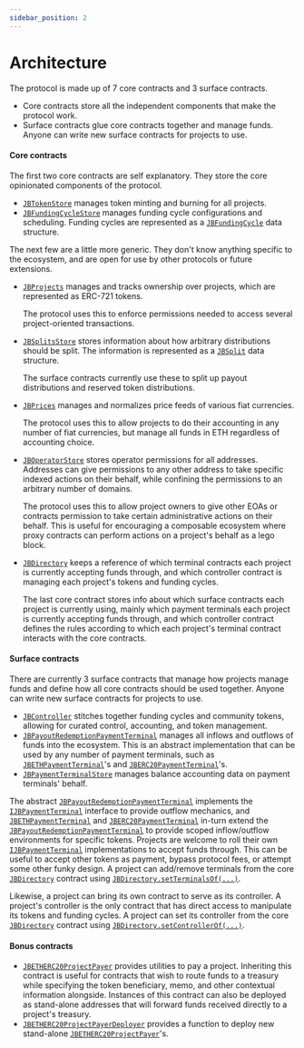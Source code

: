 ```yaml
---
sidebar_position: 2
---
```


# Architecture

The protocol is made up of 7 core contracts and 3 surface contracts.

* Core contracts store all the independent components that make the protocol work.
* Surface contracts glue core contracts together and manage funds. Anyone can write new surface contracts for projects to use.

#### Core contracts

The first two core contracts are self explanatory. They store the core opinionated components of the protocol.

* [`JBTokenStore`](/api/contracts/jbtokenstore/README.md) manages token minting and burning for all projects.
* [`JBFundingCycleStore`](/api/contracts/jbfundingcyclestore/README.md) manages funding cycle configurations and scheduling. Funding cycles are represented as a [`JBFundingCycle`](/api/data-structures/jbfundingcycle.md) data structure.

The next few are a little more generic. They don't know anything specific to the ecosystem, and are open for use by other protocols or future extensions.

*   [`JBProjects`](/api/contracts/jbprojects/README.md) manages and tracks ownership over projects, which are represented as ERC-721 tokens.

    The protocol uses this to enforce permissions needed to access several project-oriented transactions.
*   [`JBSplitsStore`](/api/contracts/jbsplitsstore/README.md) stores information about how arbitrary distributions should be split. The information is represented as a [`JBSplit`](/api/data-structures/jbsplit.md) data structure.

    The surface contracts currently use these to split up payout distributions and reserved token distributions.
*   [`JBPrices`](/api/contracts/jbprices/README.md) manages and normalizes price feeds of various fiat currencies.

    The protocol uses this to allow projects to do their accounting in any number of fiat currencies, but manage all funds in ETH regardless of accounting choice.
*   [`JBOperatorStore`](/api/contracts/jboperatorstore/README.md) stores operator permissions for all addresses. Addresses can give permissions to any other address to take specific indexed actions on their behalf, while confining the permissions to an arbitrary number of domains.

    The protocol uses this to allow project owners to give other EOAs or contracts permission to take certain administrative actions on their behalf. This is useful for encouraging a composable ecosystem where proxy contracts can perform actions on a project's behalf as a lego block.

* [`JBDirectory`](/api/contracts/jbdirectory/README.md) keeps a reference of which terminal contracts each project is currently accepting funds through, and which controller contract is managing each project's tokens and funding cycles.

    The last core contract stores info about which surface contracts each project is currently using, mainly which payment terminals each project is currently accepting funds through, and which controller contract defines the rules according to which each project's terminal contract interacts with the core contracts.

#### Surface contracts

There are currently 3 surface contracts that manage how projects manage funds and define how all core contracts should be used together. Anyone can write new surface contracts for projects to use.

* [`JBController`](/api/contracts/or-controllers/jbcontroller/README.md) stitches together funding cycles and community tokens, allowing for curated control, accounting, and token management.
* [`JBPayoutRedemptionPaymentTerminal`](/api/contracts/or-abstract/jbpayoutredemptionpaymentterminal/README.md) manages all inflows and outflows of funds into the ecosystem. This is an abstract implementation that can be used by any number of payment terminals, such as [`JBETHPaymentTerminal`](/api/contracts/or-payment-terminals/jbethpaymentterminal/README.md)'s and [`JBERC20PaymentTerminal`](/api/contracts/or-payment-terminals/jberc20paymentterminal/README.md)'s.
* [`JBPaymentTerminalStore`](/api/contracts/jbpaymentterminalstore/README.md) manages balance accounting data on payment terminals' behalf.

The abstract [`JBPayoutRedemptionPaymentTerminal`](/api/contracts/or-abstract/jbpayoutredemptionpaymentterminal/README.md) implements the [`IJBPaymentTerminal`](/api/interfaces/ijbpaymentterminal.md) interface to provide outflow mechanics, and [`JBETHPaymentTerminal`](/api/contracts/or-payment-terminals/jbethpaymentterminal/README.md) and [`JBERC20PaymentTerminal`](/api/contracts/or-payment-terminals/jberc20paymentterminal/README.md) in-turn extend the [`JBPayoutRedemptionPaymentTerminal`](/api/contracts/or-abstract/jbpayoutredemptionpaymentterminal/README.md) to provide scoped inflow/outflow environments for specific tokens. Projects are welcome to roll their own [`IJBPaymentTerminal`](/api/interfaces/ijbpaymentterminal.md) implementations to accept funds through. This can be useful to accept other tokens as payment, bypass protocol fees, or attempt some other funky design. A project can add/remove terminals from the core [`JBDirectory`](/api/contracts/jbdirectory/README.md) contract using [`JBDirectory.setTerminalsOf(...)`](/api/contracts/jbdirectory/write/setterminalsof.md).

Likewise, a project can bring its own contract to serve as its controller. A project's controller is the only contract that has direct access to manipulate its tokens and funding cycles. A project can set its controller from the core [`JBDirectory`](/api/contracts/jbdirectory/README.md) contract using [`JBDirectory.setControllerOf(...)`](/api/contracts/jbdirectory/write/setcontrollerof.md).

#### Bonus contracts

* [`JBETHERC20ProjectPayer`](/api/contracts/jbetherc20projectpayer/README.md) provides utilities to pay a project. Inheriting this contract is useful for contracts that wish to route funds to a treasury while specifying the token beneficiary, memo, and other contextual information alongside. Instances of this contract can also be deployed as stand-alone addresses that will forward funds received directly to a project's treasury.
* [`JBETHERC20ProjectPayerDeployer`](/api/contracts/jbetherc20projectpayerdeployer/README.md) provides a function to deploy new stand-alone [`JBETHERC20ProjectPayer`](/api/contracts/jbetherc20projectpayer/README.md)'s. 

<!-- ## [Visual map](www.figma.com/file/qGZbvt4kWgDJOntra7L960/JBV2) -->
